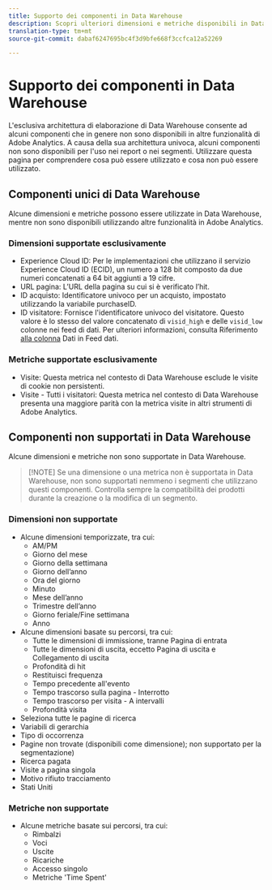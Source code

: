 ```yaml
---
title: Supporto dei componenti in Data Warehouse
description: Scopri ulteriori dimensioni e metriche disponibili in Data Warehouse e quali non sono supportate.
translation-type: tm+mt
source-git-commit: dabaf6247695bc4f3d9bfe668f3ccfca12a52269

---
```



# Supporto dei componenti in Data Warehouse

L&#39;esclusiva architettura di elaborazione di Data Warehouse consente ad alcuni componenti che in genere non sono disponibili in altre funzionalità di Adobe Analytics. A causa della sua architettura univoca, alcuni componenti non sono disponibili per l&#39;uso nei report o nei segmenti. Utilizzare questa pagina per comprendere cosa può essere utilizzato e cosa non può essere utilizzato.

## Componenti unici di Data Warehouse

Alcune dimensioni e metriche possono essere utilizzate in Data Warehouse, mentre non sono disponibili utilizzando altre funzionalità in Adobe Analytics.

### Dimensioni supportate esclusivamente

* Experience Cloud ID: Per le implementazioni che utilizzano il servizio Experience Cloud ID (ECID), un numero a 128 bit composto da due numeri concatenati a 64 bit aggiunti a 19 cifre.
* URL pagina: L’URL della pagina su cui si è verificato l’hit.
* ID acquisto: Identificatore univoco per un acquisto, impostato utilizzando la variabile purchaseID.
* ID visitatore: Fornisce l&#39;identificatore univoco del visitatore. Questo valore è lo stesso del valore concatenato di `visid_high` e delle `visid_low` colonne nei feed di dati. Per ulteriori informazioni, consulta Riferimento [alla colonna](../analytics-data-feed/c-df-contents/datafeeds-reference.md) Dati in Feed dati.

### Metriche supportate esclusivamente

* Visite: Questa metrica nel contesto di Data Warehouse esclude le visite di cookie non persistenti.
* Visite - Tutti i visitatori: Questa metrica nel contesto di Data Warehouse presenta una maggiore parità con la metrica visite in altri strumenti di Adobe Analytics.

## Componenti non supportati in Data Warehouse

Alcune dimensioni e metriche non sono supportate in Data Warehouse.

>[!NOTE] Se una dimensione o una metrica non è supportata in Data Warehouse, non sono supportati nemmeno i segmenti che utilizzano questi componenti. Controlla sempre la compatibilità dei prodotti durante la creazione o la modifica di un segmento.

### Dimensioni non supportate

* Alcune dimensioni temporizzate, tra cui:
   * AM/PM
   * Giorno del mese
   * Giorno della settimana
   * Giorno dell’anno
   * Ora del giorno
   * Minuto
   * Mese dell’anno
   * Trimestre dell’anno
   * Giorno feriale/Fine settimana
   * Anno
* Alcune dimensioni basate su percorsi, tra cui:
   * Tutte le dimensioni di immissione, tranne Pagina di entrata
   * Tutte le dimensioni di uscita, eccetto Pagina di uscita e Collegamento di uscita
   * Profondità di hit
   * Restituisci frequenza
   * Tempo precedente all&#39;evento
   * Tempo trascorso sulla pagina - Interrotto
   * Tempo trascorso per visita - A intervalli
   * Profondità visita
* Seleziona tutte le pagine di ricerca
* Variabili di gerarchia
* Tipo di occorrenza
* Pagine non trovate (disponibili come dimensione); non supportato per la segmentazione)
* Ricerca pagata
* Visite a pagina singola
* Motivo rifiuto tracciamento
* Stati Uniti

### Metriche non supportate

* Alcune metriche basate sui percorsi, tra cui:
   * Rimbalzi
   * Voci
   * Uscite
   * Ricariche
   * Accesso singolo
   * Metriche &#39;Time Spent&#39;
